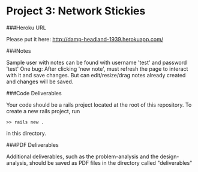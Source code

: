 Project 3: Network Stickies
==================================

###Heroku URL

Please put it here: http://damp-headland-1939.herokuapp.com/

###Notes

Sample user with notes can be found with username 'test' and password 'test'
One bug: After clicking 'new note', must refresh the page to interact with it and save changes. But can edit/resize/drag notes already created and changes will be saved.

###Code Deliverables

Your code should be a rails project located at the root of this repository. To
create a new rails project, run

    >> rails new .

in this directory.


###PDF Deliverables

Additional deliverables, such as the problem-analysis and the design-analysis, should
be saved as PDF files in the directory called "deliverables"
